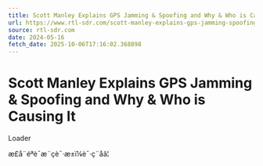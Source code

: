 ```yaml
---
title: Scott Manley Explains GPS Jamming & Spoofing and Why & Who is Causing It
url: https://www.rtl-sdr.com/scott-manley-explains-gps-jamming-spoofing-and-why-who-is-causing-it/
source: rtl-sdr.com
date: 2024-05-16
fetch_date: 2025-10-06T17:16:02.368898
---
```


# Scott Manley Explains GPS Jamming & Spoofing and Why & Who is Causing It

Loader

æ­£å¨éªè¯æ¨çè¯·æ±ï¼è¯·ç¨åâ¦